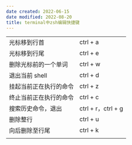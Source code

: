 ```yaml
---
date created: 2022-06-15
date modified: 2022-08-20
title: terminal中zsh编辑快捷键
---
```


| | |
| ---------------------- | ------------------ |
| 光标移到行首 | ctrl + a |
| 光标移到行尾 | ctrl + e |
| 删除光标前的一个单词 | ctrl + w |
| 退出当前 shell | ctrl + d |
| 挂起当前正在执行的命令 | ctrl + z |
| 终止当前正在执行的命令 | ctrl + c |
| 搜索历史命令，退出 | ctrl + r，ctrl + g |
| 删除整行 | ctrl + u |
| 向后删除至行尾 | ctrl + k |
| | |
